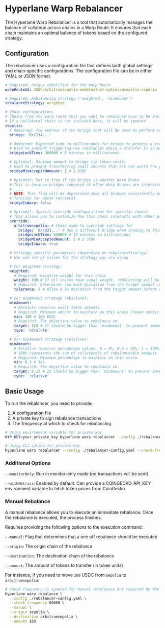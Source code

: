 # Hyperlane Warp Rebalancer

The Hyperlane Warp Rebalancer is a tool that automatically manages the balance of collateral across chains in a Warp Route. It ensures that each chain maintains an optimal balance of tokens based on the configured strategy.

## Configuration

The rebalancer uses a configuration file that defines both global settings and chain-specific configurations. The configuration file can be in either YAML or JSON format.

```yaml
# Required: Unique identifier for the Warp Route
warpRouteId: USDC/arbitrumsepolia-modetestnet-optimismsepolia-sepolia

# Required: Rebalancing strategy ('weighted', 'minAmount')
rebalanceStrategy: weighted

# Chain configurations
# Chains from the warp route that you want to rebalance have to be included in the config
# If a collateral chain is not included here, it will be ignored
sepolia:
  # Required: The address of the bridge that will be used to perform cross-chain transfers
  bridge: '0x1234...'

  # Required: Expected time in milliseconds for bridge to process a transfer
  # Used to prevent triggering new rebalances while a transfer is in progress
  bridgeLockTime: 300000 # 5 minutes in milliseconds

  # Optional: Minimum amount to bridge (in token units)
  # Used to prevent transferring small amounts that are not worth the gas cost
  bridgeMinAcceptedAmount: 1 # 1 USDC

  # Optional: Set to true if the bridge is another Warp Route
  # This is because bridges composed of other Warp Routes are interacted with differently
  #
  # NOTE: This flag will be deprecated once all bridges consistently use the `quoteTransferRemote`
  # function for quote retrieval.
  bridgeIsWarp: false

  # Optional: Specify override configurations for specific chains
  # This allows you to customize how this chain interacts with other particular chains
  override:
    arbitrumsepolia: # Chain name to override settings for
      bridge: '0x4321...' # Use a different bridge when sending to this chain
      bridgeLockTime: 600000 # 10 minutes in milliseconds
      bridgeMinAcceptedAmount: 2 # 2 USDC
      bridgeIsWarp: true

  # Strategy-specific parameters (depending on rebalanceStrategy)
  # Use one set of values for the strategy you are using

  # For weighted strategy:
  weighted:
    # Required: Relative weight for this chain
    weight: 100 # If all chains have equal weight, rebalancing will balance all chains to have the same amounts of collateral
    # Required: Determines how much deviation from the target amount is allowed before a rebalance is triggered (in percentage 0-100)
    tolerance: 5 # Allow a 5% deviation from the target amount before a rebalance is triggered. E.g. if the target amount is 100 USDC, a tolerance of 5% allows the current amount to reach 95 USDC before a rebalance is triggered.

  # For minAmount strategy (absolute):
  minAmount:
    # Absolute requires exact token amounts
    # Required: Minimum amount to maintain on this chain (token units)
    min: 100 # 100 USDC
    # Required: The objective value to rebalance to.
    target: 110 # It should be bigger than `minAmount` to prevent immediate rebalance (110 USDC in this case)
    type: 'absolute'

  # For minAmount strategy (relative):
  minAmount:
    # Relative requires percentage values. 0 = 0%, 0.5 = 50%, 1 = 100%.
    # 100% represents the sum of collaterals of rebalanceable amounts.
    # Required: Minimum percentage to maintain on this chain.
    min: 0.3 # 30%
    # Required: The objective value to rebalance to.
    target: 0.35 # It should be bigger than `minAmount` to prevent immediate rebalance (35% in this case)
    type: 'relative'
```

## Basic Usage

To run the rebalancer, you need to provide:

1. A configuration file
2. A private key to sign rebalance transactions
3. The frequency at which to check for rebalancing

```bash
# Using environment variable for private key
HYP_KEY=your_private_key hyperlane warp rebalancer --config ./rebalancer-config.yaml --check-frequency 60000

# Using CLI option for private key
hyperlane warp rebalancer --config ./rebalancer-config.yaml --check-frequency 60000 --key your_private_key
```

### Additional Options

`--monitorOnly`: Run in monitor-only mode (no transactions will be sent)

`--withMetrics`: Enabled by default. Can provide a COINGECKO_API_KEY environment variable to fetch token prices from CoinGecko.

### Manual Rebalance

A manual rebalance allows you to execute an immediate rebalance. Once the rebalance is executed, the process finishes.

Requires providing the following options to the execution command:

`--manual`: Flag that determines that a one off rebalance should be executed

`--origin`: The origin chain of the rebalance

`--destination`: The destination chain of the rebalance

`--amount`: The amount of tokens to transfer (in token units)

For instance, if you need to move `100` USDC from `sepolia` to `arbitrumsepolia`:

```bash
# check-frequency is ignored for manual rebalances but required by the CLI
hyperlane warp rebalance \
  --config ./rebalancer-config.yaml \
  --check-frequency 60000 \
  --manual \
  --origin sepolia \
  --destination arbitrumsepolia \
  --amount 100
```
